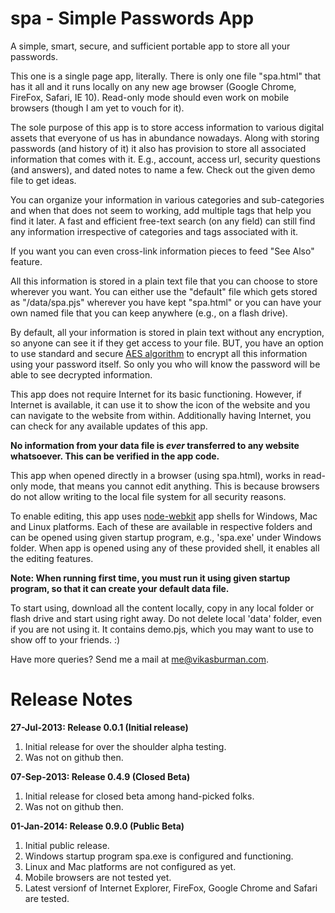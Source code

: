 spa - Simple Passwords App
===

A simple, smart, secure, and sufficient portable app to store all your passwords.


This one is a single page app, literally. There is only one file "spa.html" that has it all and it runs locally on any new age browser (Google Chrome, FireFox, Safari, IE 10). Read-only mode should even work on mobile browsers (though I am yet to vouch for it).  


The sole purpose of this app is to store access information to various digital assets that everyone of us has in abundance nowadays. Along with storing passwords (and history of it) it also has provision to store all associated information that comes with it. E.g., account, access url, security questions (and answers), and dated notes to name a few. Check out the given demo file to get ideas.


You can organize your information in various categories and sub-categories and when that does not seem to working, add multiple tags that help you find it later. A fast and efficient free-text search (on any field) can still find any information irrespective of categories and tags associated with it. 


If you want you can even cross-link information pieces to feed "See Also" feature. 


All this information is stored in a plain text file that you can choose to store wherever you want. You can either use the "default" file which gets stored as "/data/spa.pjs" wherever you have kept "spa.html" or you can have your own named file that you can keep anywhere (e.g., on a flash drive).

By default, all your information is stored in plain text without any encryption, so anyone can see it if they get access to your file. BUT, you have an option to use standard and secure [AES algorithm](http://en.wikipedia.org/wiki/Advanced_Encryption_Standard) to encrypt all this information using your password itself. So only you who will know the password will be able to see decrypted information. 


This app does not require Internet for its basic functioning. However, if Internet is available, it can use it to show the icon of the website and you can navigate to the website from within. Additionally having Internet, you can check for any available updates of this app. 

**No information from your data file is *ever* transferred to any website whatsoever. This can be verified in the app code.**

This app when opened directly in a browser (using spa.html), works in read-only mode, that means you cannot edit anything. This is because browsers do not allow writing to the local file system for all security reasons. 

To enable editing, this app uses [node-webkit](https://github.com/rogerwang/node-webkit) app shells for Windows, Mac and Linux platforms. Each of these are available in respective folders and can be opened using given startup program, e.g., 'spa.exe' under Windows folder. When app is opened using any of these provided shell, it enables all the editing features.

**Note: When running first time, you must run it using given startup program, so that it can create your default data file.**

To start using, download all the content locally, copy in any local folder or flash drive and start using right away.
Do not delete local 'data' folder, even if you are not using it. It contains demo.pjs, which you may want to use to show off to your friends. :)

Have more queries? Send me a mail at [me@vikasburman.com](mailto:me@vikasburman.com).


Release Notes
===
__27-Jul-2013: Release 0.0.1 (Initial release)__

1. Initial release for over the shoulder alpha testing.
2. Was not on github then.


__07-Sep-2013: Release 0.4.9 (Closed Beta)__

1. Initial release for closed beta among hand-picked folks.
2. Was not on github then.


__01-Jan-2014: Release 0.9.0 (Public Beta)__

1. Initial public release. 
2. Windows startup program spa.exe is configured and functioning.
3. Linux and Mac platforms are not configured as yet.
4. Mobile browsers are not tested yet.
5. Latest versionf of Internet Explorer, FireFox, Google Chrome and Safari are tested.


